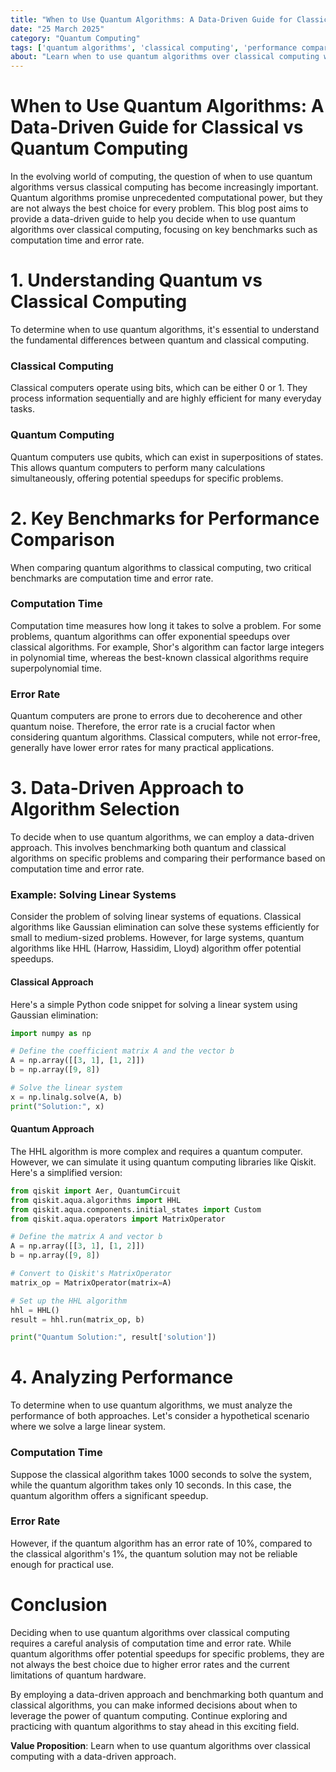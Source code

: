 ```yaml
---
title: "When to Use Quantum Algorithms: A Data-Driven Guide for Classical vs Quantum Computing"
date: "25 March 2025"
category: "Quantum Computing"
tags: ['quantum algorithms', 'classical computing', 'performance comparison']
about: "Learn when to use quantum algorithms over classical computing with a data-driven approach."
---
```


# When to Use Quantum Algorithms: A Data-Driven Guide for Classical vs Quantum Computing

In the evolving world of computing, the question of when to use quantum algorithms versus classical computing has become increasingly important. Quantum algorithms promise unprecedented computational power, but they are not always the best choice for every problem. This blog post aims to provide a data-driven guide to help you decide when to use quantum algorithms over classical computing, focusing on key benchmarks such as computation time and error rate.

# 1. Understanding Quantum vs Classical Computing

To determine when to use quantum algorithms, it's essential to understand the fundamental differences between quantum and classical computing.

### Classical Computing

Classical computers operate using bits, which can be either 0 or 1. They process information sequentially and are highly efficient for many everyday tasks.

### Quantum Computing

Quantum computers use qubits, which can exist in superpositions of states. This allows quantum computers to perform many calculations simultaneously, offering potential speedups for specific problems.

# 2. Key Benchmarks for Performance Comparison

When comparing quantum algorithms to classical computing, two critical benchmarks are computation time and error rate.

### Computation Time

Computation time measures how long it takes to solve a problem. For some problems, quantum algorithms can offer exponential speedups over classical algorithms. For example, Shor's algorithm can factor large integers in polynomial time, whereas the best-known classical algorithms require superpolynomial time.

### Error Rate

Quantum computers are prone to errors due to decoherence and other quantum noise. Therefore, the error rate is a crucial factor when considering quantum algorithms. Classical computers, while not error-free, generally have lower error rates for many practical applications.

# 3. Data-Driven Approach to Algorithm Selection

To decide when to use quantum algorithms, we can employ a data-driven approach. This involves benchmarking both quantum and classical algorithms on specific problems and comparing their performance based on computation time and error rate.

### Example: Solving Linear Systems

Consider the problem of solving linear systems of equations. Classical algorithms like Gaussian elimination can solve these systems efficiently for small to medium-sized problems. However, for large systems, quantum algorithms like HHL (Harrow, Hassidim, Lloyd) algorithm offer potential speedups.

#### Classical Approach

Here's a simple Python code snippet for solving a linear system using Gaussian elimination:

```python
import numpy as np

# Define the coefficient matrix A and the vector b
A = np.array([[3, 1], [1, 2]])
b = np.array([9, 8])

# Solve the linear system
x = np.linalg.solve(A, b)
print("Solution:", x)
```

#### Quantum Approach

The HHL algorithm is more complex and requires a quantum computer. However, we can simulate it using quantum computing libraries like Qiskit. Here's a simplified version:

```python
from qiskit import Aer, QuantumCircuit
from qiskit.aqua.algorithms import HHL
from qiskit.aqua.components.initial_states import Custom
from qiskit.aqua.operators import MatrixOperator

# Define the matrix A and vector b
A = np.array([[3, 1], [1, 2]])
b = np.array([9, 8])

# Convert to Qiskit's MatrixOperator
matrix_op = MatrixOperator(matrix=A)

# Set up the HHL algorithm
hhl = HHL()
result = hhl.run(matrix_op, b)

print("Quantum Solution:", result['solution'])
```

# 4. Analyzing Performance

To determine when to use quantum algorithms, we must analyze the performance of both approaches. Let's consider a hypothetical scenario where we solve a large linear system.

### Computation Time

Suppose the classical algorithm takes 1000 seconds to solve the system, while the quantum algorithm takes only 10 seconds. In this case, the quantum algorithm offers a significant speedup.

### Error Rate

However, if the quantum algorithm has an error rate of 10%, compared to the classical algorithm's 1%, the quantum solution may not be reliable enough for practical use.

# Conclusion

Deciding when to use quantum algorithms over classical computing requires a careful analysis of computation time and error rate. While quantum algorithms offer potential speedups for specific problems, they are not always the best choice due to higher error rates and the current limitations of quantum hardware.

By employing a data-driven approach and benchmarking both quantum and classical algorithms, you can make informed decisions about when to leverage the power of quantum computing. Continue exploring and practicing with quantum algorithms to stay ahead in this exciting field.

**Value Proposition**: Learn when to use quantum algorithms over classical computing with a data-driven approach.